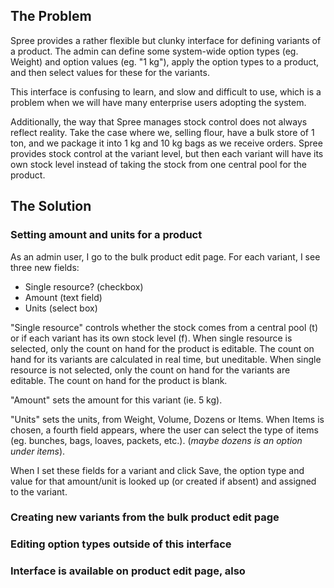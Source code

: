 ## The Problem

Spree provides a rather flexible but clunky interface for defining variants of a product. The admin can define some system-wide option types (eg. Weight) and option values (eg. "1 kg"), apply the option types to a product, and then select values for these for the variants.

This interface is confusing to learn, and slow and difficult to use, which is a problem when we will have many  enterprise users adopting the system.

Additionally, the way that Spree manages stock control does not always reflect reality. Take the case where we, selling flour, have a bulk store of 1 ton, and we package it into 1 kg and 10 kg bags as we receive orders. Spree provides stock control at the variant level, but then each variant will have its own stock level instead of taking the stock from one central pool for the product.


## The Solution

### Setting amount and units for a product

As an admin user, I go to the bulk product edit page. For each variant, I see three new fields:

- Single resource? (checkbox)
- Amount (text field)
- Units (select box)

"Single resource" controls whether the stock comes from a central pool (t) or if each variant has its own stock level (f). When single resource is selected, only the count on hand for the product is editable. The count on hand for its variants are calculated in real time, but uneditable. When single resource is not selected, only the count on hand for the variants are editable. The count on hand for the product is blank.

"Amount" sets the amount for this variant (ie. 5 kg).

"Units" sets the units, from Weight, Volume, Dozens or Items. When Items is chosen, a fourth field appears, where the user can select the type of items (eg. bunches, bags, loaves, packets, etc.). (_maybe dozens is an option under items_).

When I set these fields for a variant and click Save, the option type and value for that amount/unit is looked up (or created if absent) and assigned to the variant.



### Creating new variants from the bulk product edit page

### Editing option types outside of this interface
### Interface is available on product edit page, also
